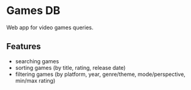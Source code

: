# Games DB

Web app for video games queries.

## Features

- searching games
- sorting games (by title, rating, release date)
- filtering games (by platform, year, genre/theme, mode/perspective, min/max rating)